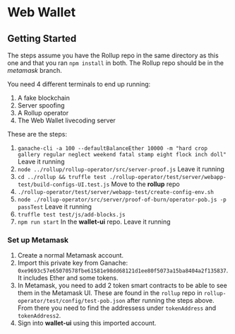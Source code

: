 # Web Wallet

## Getting Started

The steps assume you have the Rollup repo in the same directory as this one and that you ran `npm install` in both. The Rollup repo should be in the *metamask* branch.

You need 4 different terminals to end up running:

1. A fake blockchain
2. Server spoofing
3. A Rollup operator
4. The Web Wallet livecoding server

These are the steps:

1. `ganache-cli -a 100 --defaultBalanceEther 10000 -m "hard crop gallery regular neglect weekend fatal stamp eight flock inch doll"` Leave it running
2. `node ../rollup/rollup-operator/src/server-proof.js` Leave it running
3. `cd ../rollup && truffle test ./rollup-operator/test/server/webapp-test/build-configs-UI.test.js` Move to the **rollup** repo
4. `./rollup-operator/test/server/webapp-test/create-config-env.sh`
5. `node ./rollup-operator/src/server/proof-of-burn/operator-pob.js -p passTest` Leave it running
6. `truffle test test/js/add-blocks.js` 
7. `npm run start` In the **wallet-ui** repo. Leave it running

### Set up Metamask

1. Create a normal Metamask account.
2. Import this private key from Ganache: `0xe9693c57e65070578fbe61581e98dd68121d1ee80f5073a15ba8404a2f135837`. It includes Ether and some tokens.
3. In Metamask, you need to add 2 token smart contracts to be able to see them in the Metamask UI. These are found in the `rollup` repo in `rollup-operator/test/config/test-pob.json` after running the steps above. From there you need to find the addressess under `tokenAddress` and `tokenAddress2`.
4. Sign into **wallet-ui** using this imported account.


